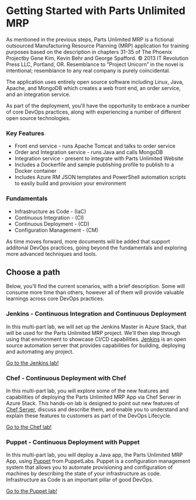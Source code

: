 # Getting Started with Parts Unlimited MRP

As mentioned in the previous steps, Parts Unlimited MRP is a fictional outsourced Manufacturing Resource Planning (MRP) application for training purposes based on the description in chapters 31-35 of The Phoenix Projectby Gene Kim, Kevin Behr and George Spafford. © 2013 IT Revolution Press LLC, Portland, OR. Resemblance to “Project Unicorn” in the novel is intentional; resemblance to any real company is purely coincidental.

The application uses entirely open source software including Linux, Java, Apache, and MongoDB which creates a web front end, an order service, and an integration service.

As part of the deployment, you'll have the opportunity to embrace a number of core DevOps practices, along with experiencing a number of different open source technologies.

### Key Features
- Front end service - runs Apache Tomcat and talks to order service
- Order and Integration service - runs Java and calls MongoDB
- Integration service - present to integrate with Parts Unlimited Website
- Includes a Dockerfile and sample publishing profile to publish to a Docker container
- Includes Azure RM JSON templates and PowerShell automation scripts to easily build and provision your environment

### Fundamentals
- Infrastructure as Code - (IaC)
- Continuous Integration - (CI)
- Continuous Deployment - (CD)
- Configuration Management - (CM)

As time moves forward, more documents will be added that support additonal DevOps practices, going beyond the fundamentals and exploring more advanced techniques and tools.

## Choose a path
Below, you'll find the current scenarios, with a brief description. Some will consume more time than others, however all of them will provide valuable learnings across core DevOps practices.

### Jenkins - Continuous Integration and Continuous Deployment
In this multi-part lab, we will set up the Jenkins Master in Azure Stack, that will be used for the Parts Unlimited MRP project. We'll then step through using that environment to showcase CI/CD capabilities. [Jenkins](https://jenkins.io/) is an open source automation server that provides capabilities for building, deploying and automating any project.

[Go to the Jenkins lab!](/deploy/azurestack/docs/jenkins_setup.md)

### Chef - Continuous Deployment with Chef
In this multi-part lab, you will explore some of the new features and capabilities of deploying the Parts Unlimited MRP App via Chef Server in Azure Stack. This hands-on lab is designed to point out new features of [Chef Server](https://www.chef.io/), discuss and describe them, and enable you to understand and explain these features to customers as part of the DevOps Lifecycle.

[Go to the Chef lab!](/deploy/azurestack/docs/chef_setup.md)

### Puppet - Continuous Deployment with Puppet
In this multi-part lab, you will deploy a Java app, the Parts Unlimited MRP App, using [Puppet](https://puppet.com/) from PuppetLabs. Puppet is a configuration management system that allows you to automate provisioning and configuration of machines by describing the state of your infrastructure as code. Infrastructure as Code is an important pillar of good DevOps.

[Go to the Puppet lab!](/deploy/azurestack/docs/puppet_setup.md)
